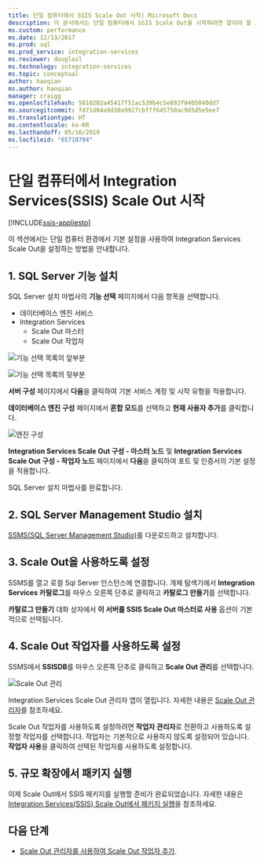 ```yaml
---
title: 단일 컴퓨터에서 SSIS Scale Out 시작| Microsoft Docs
description: 이 문서에서는 단일 컴퓨터에서 SSIS Scale Out을 시작하려면 알아야 할 모든 것을 보여줍니다.
ms.custom: performance
ms.date: 12/13/2017
ms.prod: sql
ms.prod_service: integration-services
ms.reviewer: douglasl
ms.technology: integration-services
ms.topic: conceptual
author: haoqian
ms.author: haoqian
manager: craigg
ms.openlocfilehash: 5810202a45417f51ac539b4c5e892f0405040dd7
ms.sourcegitcommit: fd71d04a9d30a9927cbfff645750ac9d5d5e5ee7
ms.translationtype: HT
ms.contentlocale: ko-KR
ms.lasthandoff: 05/16/2019
ms.locfileid: "65718794"
---
```

# <a name="get-started-with-integration-services-ssis-scale-out-on-a-single-computer"></a>단일 컴퓨터에서 Integration Services(SSIS) Scale Out 시작

[!INCLUDE[ssis-appliesto](../../includes/ssis-appliesto-ssvrpluslinux-asdb-asdw-xxx.md)]


이 섹션에서는 단일 컴퓨터 환경에서 기본 설정을 사용하여 Integration Services Scale Out을 설정하는 방법을 안내합니다.

## <a name="1-install-sql-server-features"></a>1. SQL Server 기능 설치
SQL Server 설치 마법사의 **기능 선택** 페이지에서 다음 항목을 선택합니다.
-   데이터베이스 엔진 서비스
-   Integration Services
    -   Scale Out 마스터
    -   Scale Out 작업자

![기능 선택 목록의 앞부분](media/feature-select-onebox1.PNG)

![기능 선택 목록의 뒷부분](media/feature-select-onebox2.PNG)

**서버 구성** 페이지에서 **다음**을 클릭하여 기본 서비스 계정 및 시작 유형을 적용합니다.

**데이터베이스 엔진 구성** 페이지에서 **혼합 모드**를 선택하고 **현재 사용자 추가**를 클릭합니다. 

![엔진 구성](media/engine-config.PNG)

**Integration Services Scale Out 구성 - 마스터 노드** 및 **Integration Services Scale Out 구성 - 작업자 노드** 페이지에서 **다음**을 클릭하여 포트 및 인증서의 기본 설정을 적용합니다.

SQL Server 설치 마법사를 완료합니다.

## <a name="2-install-sql-server-management-studio"></a>2. SQL Server Management Studio 설치

[SSMS(SQL Server Management Studio)](../../ssms/download-sql-server-management-studio-ssms.md)를 다운로드하고 설치합니다.

## <a name="3-enable-scale-out"></a>3. Scale Out을 사용하도록 설정
SSMS를 열고 로컬 Sql Server 인스턴스에 연결합니다.
개체 탐색기에서 **Integration Services 카탈로그**를 마우스 오른쪽 단추로 클릭하고 **카탈로그 만들기**를 선택합니다.

**카탈로그 만들기** 대화 상자에서 **이 서버를 SSIS Scale Out 마스터로 사용** 옵션이 기본적으로 선택됩니다.

## <a name="4-enable-a-scale-out-worker"></a>4. Scale Out 작업자를 사용하도록 설정
SSMS에서 **SSISDB**를 마우스 오른쪽 단추로 클릭하고 **Scale Out 관리**를 선택합니다. 

![Scale Out 관리](media/manage-scale-out.PNG)

Integration Services Scale Out 관리자 앱이 열립니다. 자세한 내용은 [Scale Out 관리자](integration-services-ssis-scale-out-manager.md)를 참조하세요.

Scale Out 작업자를 사용하도록 설정하려면 **작업자 관리자**로 전환하고 사용하도록 설정할 작업자를 선택합니다. 작업자는 기본적으로 사용하지 않도록 설정되어 있습니다. **작업자 사용**을 클릭하여 선택된 작업자를 사용하도록 설정합니다.

## <a name="5-run-packages-in-scale-out"></a>5. 규모 확장에서 패키지 실행
이제 Scale Out에서 SSIS 패키지를 실행할 준비가 완료되었습니다. 자세한 내용은 [Integration Services(SSIS) Scale Out에서 패키지 실행](run-packages-in-integration-services-ssis-scale-out.md)을 참조하세요.

## <a name="next-steps"></a>다음 단계
-   [Scale Out 관리자를 사용하여 Scale Out 작업자 추가](add-scale-out-worker.md).
